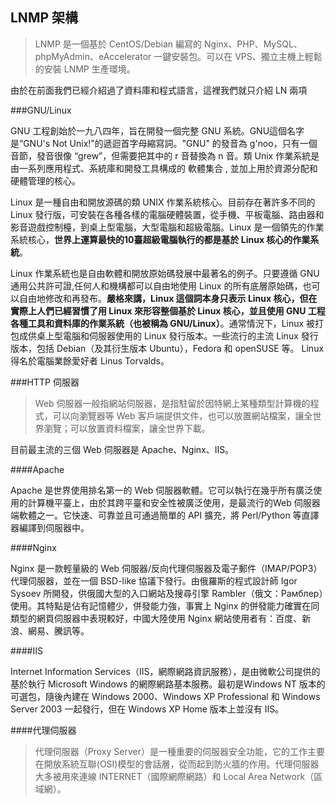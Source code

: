 LNMP 架構
---

> LNMP 是一個基於 CentOS/Debian 編寫的 Nginx、PHP、MySQL、phpMyAdmin、eAccelerator 一鍵安裝包。可以在 VPS、獨立主機上輕鬆的安裝 LNMP 生產環境。

由於在前面我們已經介紹過了資料庫和程式語言，這裡我們就只介紹 LN 兩項

###GNU/Linux

GNU 工程創始於一九八四年，旨在開發一個完整 GNU 系統。GNU這個名字是“GNU's Not Unix!”的遞迴首字母縮寫詞。"GNU" 的發音為 g'noo，只有一個音節，發音很像 “grew”，但需要把其中的 r 音替換為 n 音。類 Unix 作業系統是由一系列應用程式、系統庫和開發工具構成的 軟體集合 , 並加上用於資源分配和硬體管理的核心。

Linux 是一種自由和開放源碼的類 UNIX 作業系統核心。目前存在著許多不同的 Linux 發行版，可安裝在各種各樣的電腦硬體裝置，從手機、平板電腦、路由器和影音遊戲控制檯，到桌上型電腦，大型電腦和超級電腦。Linux 是一個領先的作業系統核心，**世界上運算最快的10臺超級電腦執行的都是基於 Linux 核心的作業系統**。

Linux 作業系統也是自由軟體和開放原始碼發展中最著名的例子。只要遵循 GNU 通用公共許可證,任何人和機構都可以自由地使用 Linux 的所有底層原始碼，也可以自由地修改和再發布。**嚴格來講，Linux 這個詞本身只表示 Linux 核心，但在實際上人們已經習慣了用 Linux 來形容整個基於 Linux 核心，並且使用 GNU 工程各種工具和資料庫的作業系統（也被稱為 GNU/Linux）**。通常情況下，Linux 被打包成供桌上型電腦和伺服器使用的 Linux 發行版本。一些流行的主流 Linux 發行版本，包括 Debian（及其衍生版本 Ubuntu），Fedora 和 openSUSE 等。 Linux 得名於電腦業餘愛好者 Linus Torvalds。

###HTTP 伺服器

>  Web 伺服器一般指網站伺服器，是指駐留於因特網上某種類型計算機的程式，可以向瀏覽器等 Web 客戶端提供文件，也可以放置網站檔案，讓全世界瀏覽；可以放置資料檔案，讓全世界下載。

目前最主流的三個 Web 伺服器是 Apache、Nginx、IIS。

####Apache

Apache 是世界使用排名第一的 Web 伺服器軟體。它可以執行在幾乎所有廣泛使用的計算機平臺上，由於其跨平臺和安全性被廣泛使用，是最流行的Web 伺服器端軟體之一。它快速、可靠並且可通過簡單的 API 擴充，將 Perl/Python 等直譯器編譯到伺服器中。

####Nginx

Nginx 是一款輕量級的 Web 伺服器/反向代理伺服器及電子郵件（IMAP/POP3）代理伺服器，並在一個 BSD-like 協議下發行。由俄羅斯的程式設計師 Igor Sysoev 所開發，供俄國大型的入口網站及搜尋引擎 Rambler（俄文：Рамблер）使用。其特點是佔有記憶體少，併發能力強，事實上 Nginx 的併發能力確實在同類型的網頁伺服器中表現較好，中國大陸使用 Nginx 網站使用者有：百度、新浪、網易、騰訊等。

####IIS

Internet Information Services（IIS，網際網路資訊服務），是由微軟公司提供的基於執行 Microsoft Windows 的網際網路基本服務。最初是Windows NT 版本的可選包，隨後內建在 Windows 2000、Windows XP Professional 和 Windows Server 2003 一起發行，但在 Windows XP Home 版本上並沒有 IIS。

####代理伺服器

> 代理伺服器（Proxy Server）是一種重要的伺服器安全功能，它的工作主要在開放系統互聯(OSI)模型的會話層，從而起到防火牆的作用。代理伺服器大多被用來連線 INTERNET（國際網際網路）和 Local Area Network（區域網）。

